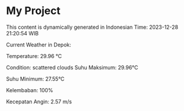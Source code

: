 # My Project

This content is dynamically generated in Indonesian Time: 2023-12-28 21:20:54 WIB


Current Weather in Depok:

Temperature: 29.96 °C

Condition: scattered clouds
Suhu Maksimum: 29.96°C

Suhu Minimum: 27.55°C

Kelembaban: 100%

Kecepatan Angin: 2.57 m/s

